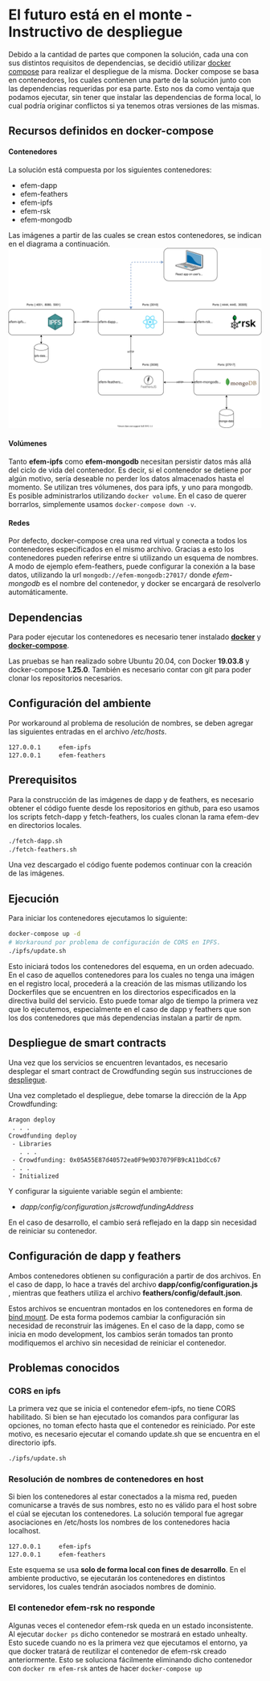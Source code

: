 # El futuro está en el monte - Instructivo de despliegue 
Debido a la cantidad de partes que componen la solución, cada una con sus distintos requisitos de dependencias, se decidió utilizar [docker compose](https://docs.docker.com/compose/) para realizar el despliegue de la misma.
Docker compose se basa en contenedores, los cuales contienen una parte de la solución junto con las dependencias requeridas por esa parte. Esto nos da como ventaja que podamos ejecutar, sin tener que instalar las dependencias de forma local, lo cual podría originar conflictos si ya tenemos otras versiones de las mismas. 

## Recursos definidos en docker-compose
#### Contenedores
La solución está compuesta por los siguientes contenedores:
* efem-dapp
* efem-feathers
* efem-ipfs
* efem-rsk
* efem-mongodb 

Las imágenes a partir de las cuales se crean estos contenedores, se indican en el diagrama a continuación.
![EFEM Despliegue](despliegue.svg)

#### Volúmenes
Tanto **efem-ipfs** como **efem-mongodb** necesitan persistir datos más allá del ciclo de vida del contenedor. Es decir, si el contenedor se detiene por algún motivo, sería deseable no perder los datos almacenados hasta el momento. Se utilizan tres vólumenes, dos para ipfs, y uno para mongodb. Es posible administrarlos utilizando ``docker volume``. En el caso de querer borrarlos, simplemente usamos ``docker-compose down -v``.
#### Redes
Por defecto, docker-compose crea una red virtual y conecta a todos los contenedores especificados en el mismo archivo. Gracias a esto los contenedores pueden referirse entre si utilizando un esquema de nombres. A modo de ejemplo efem-feathers, puede configurar la conexión a la base datos, utilizando la url ``mongodb://efem-mongodb:27017/``
donde *efem-mongodb* es el nombre del contenedor, y docker se encargará de resolverlo automáticamente.


## Dependencias

Para poder ejecutar los contenedores es necesario tener instalado [**docker**](https://docs.docker.com/get-docker/) y [**docker-compose**](https://docs.docker.com/compose/install/).

Las pruebas se han realizado sobre Ubuntu 20.04, con Docker **19.03.8** y docker-compose  **1.25.0**. También es necesario contar con git para poder clonar los repositorios necesarios.

## Configuración del ambiente

Por workaround al problema de resolución de nombres, se deben agregar las siguientes entradas en el archivo */etc/hosts*.

```
127.0.0.1     efem-ipfs
127.0.0.1     efem-feathers
```

## Prerequisitos
Para la construcción de las imágenes de dapp y de feathers, es necesario obtener el código fuente desde los repositorios en github, para eso usamos los scripts fetch-dapp y fetch-feathers, los cuales clonan la rama efem-dev en directorios locales.
```bash
./fetch-dapp.sh
./fetch-feathers.sh
```
Una vez descargado el código fuente podemos continuar con la creación de las imágenes.

## Ejecución
Para iniciar los contenedores ejecutamos lo siguiente:
```bash
docker-compose up -d
# Workaround por problema de configuración de CORS en IPFS.
./ipfs/update.sh
```
Esto iniciará todos los contenedores del esquema, en un orden adecuado. En el caso de aquellos contenedores para los cuales no tenga una imágen en el registro local, procederá a la creación de las mismas utilizando los Dockerfiles que se encuentren en los directorios especificados en  la directiva build del servicio. Esto puede tomar algo de tiempo la primera vez que lo ejecutemos, especialmente en el caso de dapp y feathers que son los dos contenedores que más dependencias instalan a partir de npm.

## Despliegue de smart contracts

Una vez que los servicios se encuentren levantados, es necesario desplegar el smart contract de Crowdfunding según sus instrucciones de [despliegue](https://github.com/ACDI-Argentina/efem-aragon-apps/tree/efem-dev/apps/crowdfunding#despliegue).

Una vez completado el despliegue, debe tomarse la dirección de la App Crowdfunding:

```
Aragon deploy
 . . .
Crowdfunding deploy
 - Libraries
   . . .
 - Crowdfunding: 0x05A55E87d40572ea0F9e9D37079FB9cA11bdCc67
 . . .
 - Initialized
```

Y configurar la siguiente variable según el ambiente:

- *dapp/config/configuration.js#crowdfundingAddress*

En el caso de desarrollo, el cambio será reflejado en la dapp sin necesidad de reiniciar su contenedor.

## Configuración de dapp y feathers

Ambos contenedores obtienen su configuración a partir de dos archivos.
En el caso de dapp, lo hace a través del archivo **dapp/config/configuration.js** , mientras que feathers utiliza el archivo **feathers/config/default.json**.

Estos archivos se encuentran montados en los contenedores en forma de [bind mount](https://docs.docker.com/storage/bind-mounts/). De esta forma  podemos cambiar la configuración sin necesidad de reconstruir las imágenes.
En el caso de la dapp, como se inicia en modo development, los cambios serán tomados tan pronto modifiquemos el archivo sin necesidad de reiniciar el contenedor. 
## Problemas conocidos
### CORS en ipfs
La primera vez que se inicia el contenedor efem-ipfs, no tiene CORS habilitado. Si bien se han ejecutado los comandos para configurar las opciones, no toman efecto hasta que el contenedor es reiniciado. Por este motivo, es necesario ejecutar el comando update.sh que se encuentra en el directorio ipfs.
```bash
./ipfs/update.sh
```
### Resolución de nombres de contenedores en host
Si bien los contenedores al estar conectados a la misma red, pueden comunicarse a través de sus nombres, esto no es válido para el host sobre el cúal se ejecutan los contenedores.
La solución temporal fue agregar asociaciones en /etc/hosts los nombres de los contenedores hacia localhost. 

```
127.0.0.1     efem-ipfs
127.0.0.1     efem-feathers

```
Este esquema se usa **solo de forma local con fines de desarrollo**. En el ambiente productivo, se ejecutarán los contenedores en distintos servidores, los cuales tendrán asociados nombres de dominio.

### El contenedor efem-rsk no responde
Algunas veces el contenedor efem-rsk queda en un estado inconsistente. Al ejecutar ``docker ps``  dicho contenedor se mostrará en estado unhealty. 
Esto sucede cuando no es la primera vez que ejecutamos el entorno, ya que docker tratará de reutilizar el contenedor de efem-rsk creado anteriormente.
Esto se soluciona fácilmente eliminando dicho contenedor con `docker rm efem-rsk` antes de hacer ``docker-compose up``

